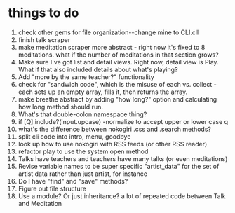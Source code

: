 # things to do
1. check other gems for file organization--change mine to CLI.cll
2. finish talk scraper
3. make meditation scraper more abstract - right now it's fixed to 8 meditations. what if the number of meditations in that section grows?
4. Make sure I've got list and detail views. Right now, detail view is Play. What if that also included details about what's playing?
5. Add "more by the same teacher?" functionality
6. check for "sandwich code", which is the misuse of each vs. collect - each sets up an empty array, fills it, then returns the array.
7. make breathe abstract by adding "how long?" option and calculating how long method should run.
8. What's that double-colon namespace thing?
9. if [Q].include?(input.upcase) -normalize to accept upper or lower case q
10. what's the difference between nokogiri .css and .search methods?
11. split cli code into intro, menu, goodbye
12. look up how to use nokogiri with RSS feeds (or other RSS reader)
13. refactor play to use the system open method
14. Talks have teachers and teachers have many talks (or even meditations)
15. Revise variable names to be super specific "artist_data" for the set of artist data rather than just artist, for instance
16. Do I have "find" and "save" methods?
17. Figure out file structure
18. Use a module? Or just inheritance? a lot of repeated code between Talk and Meditation
